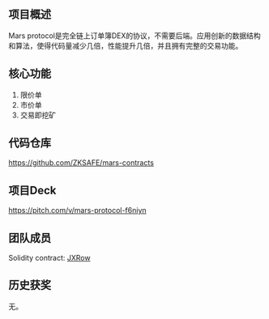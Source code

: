 ## 项目概述
Mars protocol是完全链上订单簿DEX的协议，不需要后端。应用创新的数据结构和算法，使得代码量减少几倍，性能提升几倍，并且拥有完整的交易功能。

## 核心功能
1. 限价单
2. 市价单
3. 交易即挖矿

## 代码仓库
https://github.com/ZKSAFE/mars-contracts

## 项目Deck
https://pitch.com/v/mars-protocol-f6niyn

## 团队成员
Solidity contract: [JXRow](https://github.com/JXRow)  

## 历史获奖
无。
